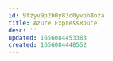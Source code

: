 ```yaml
---
id: 9fzyv9p2b0y83c0yvoh8oza
title: Azure ExpressRoute
desc: ''
updated: 1656084453383
created: 1656084448552
---
```


